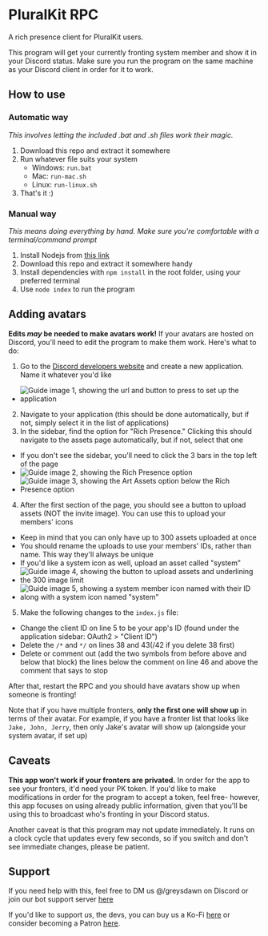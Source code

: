 # PluralKit RPC
A rich presence client for PluralKit users.

This program will get your currently fronting system member and show it in your Discord status. Make sure you run the program on the same machine as your Discord client in order for it to work.

## How to use
### Automatic way
*This involves letting the included .bat and .sh files work their magic.*
1. Download this repo and extract it somewhere
2. Run whatever file suits your system
	- Windows: `run.bat`
	- Mac: `run-mac.sh`
	- Linux: `run-linux.sh`
3. That's it :)

### Manual way
*This means doing everything by hand. Make sure you're comfortable with a terminal/command prompt*
1. Install Nodejs from [this link](https://nodejs.org/en/download/)
2. Download this repo and extract it somewhere handy
3. Install dependencies with `npm install` in the root folder, using your preferred terminal
4. Use `node index` to run the program

## Adding avatars
**Edits *may* be needed to make avatars work!** If your avatars are hosted on Discord, you'll need to edit the program to make them work. Here's what to do:
1. Go to the [Discord developers website](https://discord.com/developers/applications) and create a new application. Name it whatever you'd like
  - ![Guide image 1, showing the url and button to press to set up the application](https://cdn.greysdawn.com/6418.jpeg)
2. Navigate to your application (this should be done automatically, but if not, simply select it in the list of applications)
3. In the sidebar, find the option for "Rich Presence." Clicking this should navigate to the assets page automatically, but if not, select that one
  - If you don't see the sidebar, you'll need to click the 3 bars in the top left of the page
  - ![Guide image 2, showing the Rich Presence option](https://cdn.greysdawn.com/c665.jpeg)
  - ![Guide image 3, showing the Art Assets option below the Rich Presence option](https://cdn.greysdawn.com/7208.jpeg)
4. After the first section of the page, you should see a button to upload assets (NOT the invite image). You can use this to upload your members' icons
  - Keep in mind that you can only have up to 300 assets uploaded at once
  - You should rename the uploads to use your members' IDs, rather than name. This way they'll always be unique
  - If you'd like a system icon as well, upload an asset called "system"
  - ![Guide image 4, showing the button to upload assets and underlining the 300 image limit](https://cdn.greysdawn.com/0268.jpeg)
  - ![Guide image 5, showing a system member icon named with their ID along with a system icon named "system"](https://cdn.greysdawn.com/4daf.jpeg)
5. Make the following changes to the `index.js` file:
  - Change the client ID on line 5 to be your app's ID (found under the application sidebar: OAuth2 > "Client ID")
  - Delete the `/*` and `*/` on lines 38 and 43(/42 if you delete 38 first)
  - Delete or comment out (add the two symbols from before above and below that block) the lines below the comment on line 46 and above the comment that says to stop

After that, restart the RPC and you should have avatars show up when someone is fronting!

Note that if you have multiple fronters, **only the first one will show up** in terms of their avatar. For example, if you have a fronter list that looks like `Jake, John, Jerry`, then only Jake's avatar will show up (alongside your system avatar, if set up)

## Caveats
**This app won't work if your fronters are privated.** In order for the app to see your fronters, it'd need your PK token. If you'd like to make modifications in order for the program to accept a token, feel free- however, this app focuses on using already public information, given that you'll be using this to broadcast who's fronting in your Discord status.

Another caveat is that this program may not update immediately. It runs on a clock cycle that updates every few seconds, so if you switch and don't see immediate changes, please be patient.

## Support
If you need help with this, feel free to DM us @/greysdawn on Discord or join our bot support server [here](https://discord.gg/EvDmXGt)

If you'd like to support *us*, the devs, you can buy us a Ko-Fi [here](https://ko-fi.com/greysdawn) or consider becoming a Patron [here](https://patreon.com/greysdawn).
